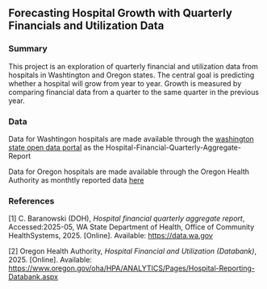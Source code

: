 ## Forecasting Hospital Growth with Quarterly Financials and Utilization Data

### Summary

This project is an exploration of quarterly financial and utilization data from hospitals in Washtington and Oregon states. The central goal is predicting whether a hospital will grow from year to year. Growth is measured by comparing financial data from a quarter to the same quarter in the previous year.

### Data

Data for Washtingon hospitals are made available through the [washington state open data portal](https://data.wa.gov/) as the Hospital-Financial-Quarterly-Aggregate-Report

Data for Oregon hospitals are made available through the Oregon Health Authority as monthtly reported data [here](https://www.oregon.gov/oha/HPA/ANALYTICS/Pages/Hospital-Reporting-Databank.aspx)

### References

[1] C. Baranowski (DOH), _Hospital financial quarterly aggregate report_, Accessed:2025-05, WA State Department of Health, Office of Community HealthSystems, 2025. [Online]. Available: https://data.wa.gov

[2] Oregon Health Authority, _Hospital Financial and Utilization (Databank)_, 2025. [Online]. Available: https://www.oregon.gov/oha/HPA/ANALYTICS/Pages/Hospital-Reporting-Databank.aspx